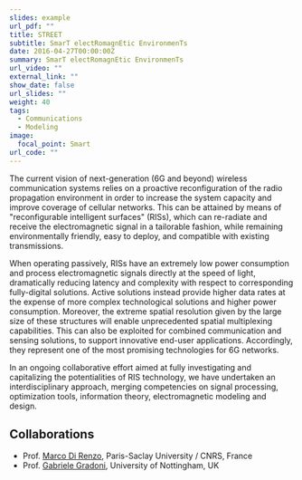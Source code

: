 ```yaml
---
slides: example
url_pdf: ""
title: STREET
subtitle: SmarT electRomagnEtic EnvironmenTs
date: 2016-04-27T00:00:00Z
summary: SmarT electRomagnEtic EnvironmenTs
url_video: ""
external_link: ""
show_date: false
url_slides: ""
weight: 40
tags:
  - Communications
  - Modeling
image:
  focal_point: Smart
url_code: ""
---
```


The current vision of next-generation (6G and beyond) wireless communication systems relies on a proactive reconfiguration of the radio propagation environment
in order to increase the system capacity and  improve coverage of cellular networks. This can be attained by means of "reconfigurable intelligent surfaces" (RISs), which can re-radiate and receive the electromagnetic signal in a tailorable fashion, while remaining environmentally friendly, easy to deploy, and compatible with existing transmissions.

When operating passively, RISs have an extremely low power consumption and process electromagnetic signals directly at the speed of light, dramatically reducing latency and complexity with respect to corresponding fully-digital solutions. Active solutions instead provide higher data rates at the expense of more complex technological solutions and higher power consumption.  Moreover, the extreme spatial resolution given by the large size of these structures will enable  unprecedented spatial multiplexing capabilities. This can also be exploited for combined communication and sensing solutions, to support innovative end-user applications. Accordingly, they represent one of the most promising technologies for 6G networks.

In an ongoing collaborative effort aimed at fully investigating and capitalizing the potentialities of RIS technology, we have undertaken an interdisciplinary approach, merging competencies on signal processing, optimization tools, information theory, electromagnetic modeling and design.

## Collaborations
- Prof. [Marco Di Renzo], Paris-Saclay University / CNRS, France
- Prof. [Gabriele Gradoni], University of Nottingham, UK

[Marco Di Renzo]: https://scholar.google.com/citations?user=5dRt0OoAAAAJ&hl=en
[Gabriele Gradoni]: https://www.nottingham.ac.uk/mathematics/people/gabriele.gradoni

